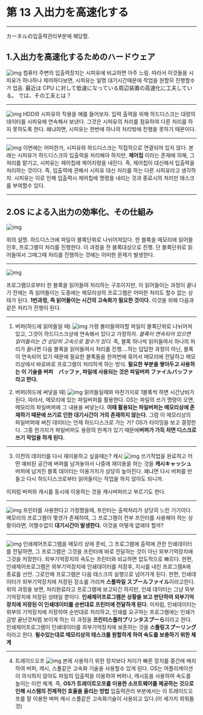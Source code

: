 # 第 13 入出力を高速化する

---

カーネルの입출력관리부분에 해당함.

## 1.入出力を高速化するためのハードウェア

![img](1.GIF)
컴퓨터 주변의 입출력장치는 시피유에 비교하면 아주 느림. 따라서 이것들을 시피유가 하나하나 제어하다보면, 시피유는 일명 대기시간때문에 작업을 원할히 진행할수가 업음.
最近は CPU に対して低速になっている周辺装置の高速化に工夫している。
では、その工夫とは？

---

![img](2.GIF)
HDD와 시피유의 작용을 예를 들어보자.
입력 출력을 위해 하드디스크는 대량의 데이터를 시피유에 연속해서 보낸다. 그것은 시피유의 처리를 점유하여 다른 처리를 하지 못하도록 한다. 왜냐하면, 시피유는 한번에 하나의 처리밖에 진행을 못하기 때문이다.

---

![img](3.GIF)
이번에는 어떠한가, 시피유와 하드디스크는 직접적으로 연결되어 있지 않다.
본래는 시피유가 하드디스크의 입출력을 처리해야 하지만, **제어칩** 이라는 존재에 의해, 그 처리를 맡기고, 시피유는 제어칩에 제어지령을 내린다. 즉, 제어칩이 대신해서 입출력을 처리하는 것이다. 즉, 입출력에 관해서 시피유 대신 처리를 하는 다른 시피유라고 생각하자.
시피유는 이로 인해 입출력시 제어칩에 명령을 내리는 것과 종료시의 처리만 태스크를 부여할수 있다.

---

## 2.OS による入出力の効率化、その仕組み

![img](4.GIF)

위의 설명. 하드디스크에 파일이 블록단위로 나뉘어져있다. 한 블록을 메모리에 읽어들인후, 프로그램이 처리를 진행한다. 이 과정을 전 블록대상으로 진행. 단 블록단위로 읽어들여서 그때그때 처리를 진행하는 것에는 어떠한 문제가 발생한다.

---

![img](5.GIF)

프로그램으로부터 한 블록을 읽어들여 처리하는 구조이지만, 이 읽어들이는 과정이 끝나기 전에는 즉 읽어들이는 도중에는 메모리상의 프로그램은 어떠한 처리도 할수 없는 상태가 된다.
**1번과정, 즉 읽어들이는 시간의 고속화가 필요한 것이다.**
이것을 위해 다음과 같은 처리가 진행이 된다.

---

1. 버퍼(하드에 읽어들일 때)
   ![img](6.GIF)
   가령 불러들여야할 파일이 블록단위로 나뉘어져 있고, 그것이 하드디스크상에 연속해서 있다고 가정하자. _블록이 연속되어 있으면 읽어들이는 건 상당히 고속으로 할수가 있다._
   즉, 블록 하나씩 읽어들여서 하나의 처리가 끝나면 다음 블록을 읽어들여서 처리를 진행....하는 답답한 과정이 아닌, 블록이 연속되어 있기 때문에 필요한 블록들을 한꺼번에 묶어서 메모리에 전달하고 메모리상에서 바로바로 프로그램이 처리하게 하는 방식.
   **필요한 부분을 쌓아두고 사용하는 이 기술을 버퍼　バッファ, 파일에 사용되는 것은 파일버퍼 ファイルバッファ라고 한다.**

2. 버퍼(하드에 써넣을 때)
   ![img](7.GIF)
   읽어들일때와 마찬가지로 1블록씩 하면 시간낭비가 된다. 따라서, 메모리에 있는 파일버퍼를 활용한다. OS는 파일의 쓰기 명령이 오면, 메모리의 파일버퍼에 그 내용을 써넣는다. **이때 활용되는 파일버퍼는 메모리상에 존재하기 때문에 쓰기로 인한 대기시간이 거의 존재하지 않는다.** 그럼 이 메모리상의 파일버퍼에 써진 데이터는 언제 하드디스크로 가는 가? OS가 타이밍을 보고 결정한다. 그중 한가지가 파일버퍼도 용량의 한계가 있기 때문에**버퍼가 가득 차면 디스크로 쓰기 작업을 하게 된다.**

---

3. 이전의 데이터를 다시 재이용하고 싶을때는? 캐시
   ![img](8.GIF)
   쓰기작업을 완료하고 어떤 예비된 공간에 버퍼를 남겨놓아서 나중에 재이용을 하는 것을 **캐시キャッシュ** 버퍼에 남겨진 블록 데이터는 이용가치가 상당히 높아진다. 왜냐면 다시 버퍼를 만들고 다시 하드디스크로부터 읽어들이는 작업을 하지 않아도 되니까.

이처럼 버퍼와 캐시를 동시에 이용하는 것을 캐시버퍼라고 부르기도 한다.

---

![img](9.GIF)
프린터를 사용한다고 가정했을때, 프린터는 출력처리가 상당히 느린 기기이다.
메모리의 프로그램이 몇갠가 존재하여, 그 프로그램이 전부 프린터를 사용해야 하는 상황이라면, 어쩔수없이 **대기시간이 발생한다.** 이것을 어떻게 없애야 할까?

---

![img](10.GIF)
인쇄제어프로그램을 메모리 상에 준비, 그 프로그램에 출력에 관한 인쇄데이터를 전달하면, 그 프로그램은 그것을 프린터에 바로 전달하는 것이 아닌 외부기억장치에 그것을 저장한다.
외부기억장치의 속도는 프린터와 비교하면 압도적으로 빠르다. 한편, 인쇄제어프로그램은 외부기억장치에 인쇄데이터를 저장후, 지시를 내린 프로그램A에 종료를 선언. 그로인해 프로그램은 다음 태스크의 실행으로 넘어가게 된다. 한편, 인쇄데이터가 외부기억장치에 저장된 장소를 가리켜 **스풀파일 スプールファイル**이라고한다.
위의 과정을 보면, 처리완료라고 프로그램에 보고되긴 하지만, 인쇄 데이터는 그냥 외부기억장치에 저장된 상태일 뿐이다. **인쇄제어프로그램은 상황을 보고 판단하여 외부기억장치에 저장된 이 인쇄데이터를 순번대로 프린터에 전달하게 된다.**
이처럼, 인쇄데이터는 외부의 기억장치에 저장하여 순번대로 처리하고, 인쇄를 요구하는 프로그램에는 인쇄가 금방 끝난것처럼 보이게 하는 이 과정을 **프린터스풀러プリンタスプーら**이라고 한다.
인쇄제어프로그램이 인쇄데이터를 외부기억장치에 보존하는 것을 **스풀링スプーリング**이라고 한다.
**될수있는대로 메모리상의 태스크를 원할하게 하여 속도를 보충하기 위한 체계**

---

4. 트레이드오프
   ![img](11.GIF)
   본래 사용하기 위한 장치보다 처리가 빠른 장치를 중간에 배치하여 버퍼, 캐시, 스풀같은 고속화 기술을 사용할수 있게 된다. OS는 어플리케이션이 의식하지 않아도 파일의 입출력을 이용하여 버퍼나, 캐시등을 사용하여 속도를 높이는 이런 체계.
   즉, **OS가 트레이트오프를 이용한 소프트웨어를 제공하는 것으로 인해 시스템의 전제적인 효율을 올리는 방법**
   입출력관리 부분에서는 이 트레이드오프를 잘 이용한 버퍼 캐시 스풀같은 고속화기술이 사용되고 있다.(이 세가지 외워둘것)
